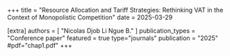 +++
title = "Resource Allocation and Tariff Strategies: Rethinking VAT in the Context of Monopolistic Competition"
date = 2025-03-29


[extra]
authors = [ "Nicolas Djob Li Ngue B." ]
publication_types = "Conference paper"
featured = true
type="journals"
publication = "2025"
#pdf="chap1.pdf"
+++
